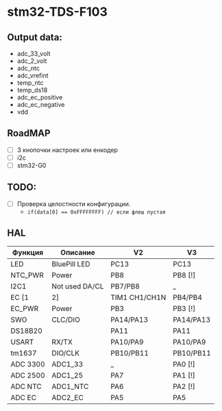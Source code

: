 # stm32-TDS-F103

## Output data:
- adc_33_volt
- adc_2_volt
- adc_ntc
- adc_vrefint
- temp_ntc
- temp_ds18
- adc_ec_positive
- adc_ec_negative
- vdd

## RoadMAP
- [ ] 3 кнопочки настроек или енкодер
- [ ] i2c
- [ ] stm32-G0

## TODO:
- [ ] Проверка целостности конфигурации.
  - `if(data[0] == 0xFFFFFFFF) // если флеш пустая`

## HAL
| Функция     | Описание       |     V2    |     V3    |
| ----------- | -------------- | --------- | --------- |
| LED         | BluePill LED   | PC13      | PC13      |
| NTC_PWR     | Power          | PB8       | PB8 [!]   |
| I2C1        | Not used DA/CL | PB7/PB8   | _         |
| EC [1|2]    | TIM1 CH1/CH1N  | PB4/PB4   | PA8/PB13  |
| EC_PWR      | Power          | PB3       | PB3 [!]   |
| SWO         | CLC/DIO        | PA14/PA13 | PA14/PA13 |
| DS18B20     |                | PA11      | PA11      |
| USART       | RX/TX          | PA10/PA9  | PA10/PA9  |
| tm1637      | DIO/CLK        | PB10/PB11 | PB10/PB11 |
| ADC 3300    | ADC1_33        | _         | PA0 [!]   |
| ADC 2500    | ADC1_25        | PA7       | PA1 [!]   |
| ADC NTC     | ADC1_NTC       | PA6       | PA2 [!]   |
| ADC EC      | ADC2_EC        | PA5       | PA5       |
